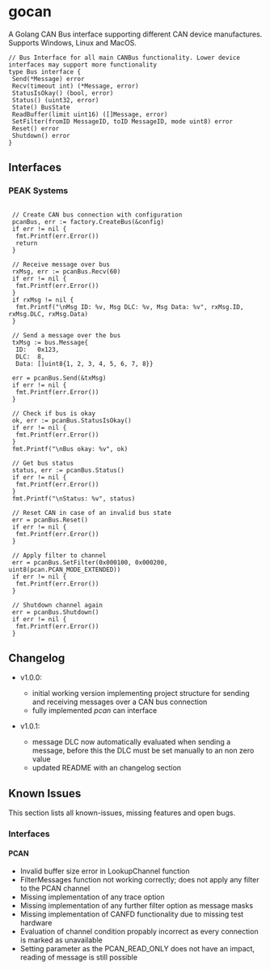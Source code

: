 # gocan

A Golang CAN Bus interface supporting different CAN device manufactures.
Supports Windows, Linux and MacOS.

```golang
// Bus Interface for all main CANBus functionality. Lower device interfaces may support more functionality
type Bus interface {
 Send(*Message) error
 Recv(timeout int) (*Message, error)
 StatusIsOkay() (bool, error)
 Status() (uint32, error)
 State() BusState
 ReadBuffer(limit uint16) ([]Message, error)
 SetFilter(fromID MessageID, toID MessageID, mode uint8) error
 Reset() error
 Shutdown() error
}
```

## Interfaces

### PEAK Systems

```golang

 // Create CAN bus connection with configuration
 pcanBus, err := factory.CreateBus(&config)
 if err != nil {
  fmt.Printf(err.Error())
  return
 }

 // Receive message over bus
 rxMsg, err := pcanBus.Recv(60)
 if err != nil {
  fmt.Printf(err.Error())
 }
 if rxMsg != nil {
  fmt.Printf("\nMsg ID: %v, Msg DLC: %v, Msg Data: %v", rxMsg.ID, rxMsg.DLC, rxMsg.Data)
 }

 // Send a message over the bus
 txMsg := bus.Message{
  ID:   0x123,
  DLC:  8,
  Data: []uint8{1, 2, 3, 4, 5, 6, 7, 8}}

 err = pcanBus.Send(&txMsg)
 if err != nil {
  fmt.Printf(err.Error())
 }

 // Check if bus is okay
 ok, err := pcanBus.StatusIsOkay()
 if err != nil {
  fmt.Printf(err.Error())
 }
 fmt.Printf("\nBus okay: %v", ok)

 // Get bus status
 status, err := pcanBus.Status()
 if err != nil {
  fmt.Printf(err.Error())
 }
 fmt.Printf("\nStatus: %v", status)

 // Reset CAN in case of an invalid bus state
 err = pcanBus.Reset()
 if err != nil {
  fmt.Printf(err.Error())
 }

 // Apply filter to channel
 err = pcanBus.SetFilter(0x000100, 0x000200, uint8(pcan.PCAN_MODE_EXTENDED))
 if err != nil {
  fmt.Printf(err.Error())
 }

 // Shutdown channel again
 err = pcanBus.Shutdown()
 if err != nil {
  fmt.Printf(err.Error())
 }

```

## Changelog

- v1.0.0:
  - initial working version implementing project structure for sending and receiving messages over a CAN bus connection
  - fully implemented *pcan* can interface

- v1.0.1:
  - message DLC now automatically evaluated when sending a message, before this the DLC must be set manually to an non zero value
  - updated README with an changelog section

## Known Issues
This section lists all known-issues, missing features and open bugs.

### Interfaces

#### PCAN

- Invalid buffer size error in LookupChannel function 
- FilterMessages function not working correctly; does not apply any filter to the PCAN channel
- Missing implementation of any trace option
- Missing implementation of any further filter option as message masks
- Missing implementation of CANFD functionality due to missing test hardware
- Evaluation of channel condition propably incorrect as every connection is marked as unavailable
- Setting parameter as the PCAN_READ_ONLY does not have an impact, reading of message is still possible